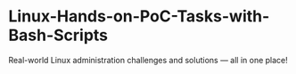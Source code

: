 # Linux-Hands-on-PoC-Tasks-with-Bash-Scripts
Real-world Linux administration challenges and solutions — all in one place!
